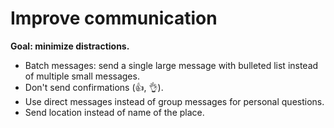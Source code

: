 # Improve communication

**Goal: minimize distractions.**

* Batch messages: send a single large message with bulleted list instead of multiple small messages.
* Don't send confirmations (:thumbsup:, :ok_hand:).
* Use direct messages instead of group messages for personal questions.
* Send location instead of name of the place.
